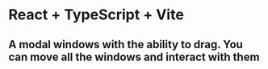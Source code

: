 # React + TypeScript + Vite 
## A modal windows with the ability to drag. You can move all the windows and interact with them
